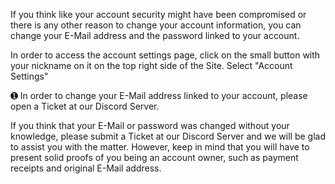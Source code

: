 If you think like your account security might have been compromised or there is any other reason to change your account information, you can change your E-Mail address and the password linked to your account.

In order to access the account settings page, click on the small button with your nickname on it on the top right side of the Site.
 Select "Account Settings"

➊ In order to change your E-Mail address linked to your account, please open a Ticket at our Discord Server.

If you think that your E-Mail or password was changed without your knowledge, please submit a Ticket at our Discord Server and we will be glad to assist you with the matter. However, keep in mind that you will have to present solid proofs of you being an account owner, such as payment receipts and original E-Mail address. 
